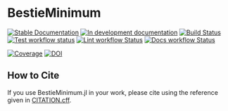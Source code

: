 # BestieMinimum

[![Stable Documentation](https://img.shields.io/badge/docs-stable-blue.svg)](https://abelsiqueira.github.io/BestieMinimum.jl/stable)
[![In development documentation](https://img.shields.io/badge/docs-dev-blue.svg)](https://abelsiqueira.github.io/BestieMinimum.jl/dev)
[![Build Status](https://github.com/abelsiqueira/BestieMinimum.jl/workflows/Test/badge.svg)](https://github.com/abelsiqueira/BestieMinimum.jl/actions)
[![Test workflow status](https://github.com/abelsiqueira/BestieMinimum.jl/actions/workflows/Test.yml/badge.svg?branch=main)](https://github.com/abelsiqueira/BestieMinimum.jl/actions/workflows/Test.yml?query=branch%3Amain)
[![Lint workflow Status](https://github.com/abelsiqueira/BestieMinimum.jl/actions/workflows/Lint.yml/badge.svg?branch=main)](https://github.com/abelsiqueira/BestieMinimum.jl/actions/workflows/Lint.yml?query=branch%3Amain)
[![Docs workflow Status](https://github.com/abelsiqueira/BestieMinimum.jl/actions/workflows/Docs.yml/badge.svg?branch=main)](https://github.com/abelsiqueira/BestieMinimum.jl/actions/workflows/Docs.yml?query=branch%3Amain)

[![Coverage](https://codecov.io/gh/abelsiqueira/BestieMinimum.jl/branch/main/graph/badge.svg)](https://codecov.io/gh/abelsiqueira/BestieMinimum.jl)
[![DOI](https://zenodo.org/badge/DOI/FIXME)](https://doi.org/FIXME)



## How to Cite

If you use BestieMinimum.jl in your work, please cite using the reference given in [CITATION.cff](https://github.com/abelsiqueira/BestieMinimum.jl/blob/main/CITATION.cff).



